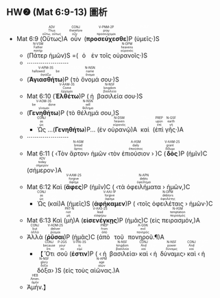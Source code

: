 ## HW❷ (Mat 6:9-13) 圖析
- <rt>Mat 6:9</rt> (<RUBY><ruby><ruby>Οὕτως<rt>οὕτω, οὕτως</rt></ruby><rt>Thus</rt></ruby><rt>ADV</rt></RUBY>)A <RUBY><ruby><ruby>οὖν<rt>οὖν</rt></ruby><rt>therefore</rt></ruby><rt>CONJ</rt></RUBY> (<RUBY><ruby><ruby><strong>προσεύχεσθε</strong><rt>προσεύχομαι</rt></ruby><rt>pray</rt></ruby><rt>V-PNM-2P</rt></RUBY>)P (<RUBY><ruby><ruby>ὑμεῖς·<rt><font color='white'>σύ</rt></ruby><rt>you</rt></ruby><rt>P-2NP</rt></RUBY></font>)S 
	- (<RUBY><ruby><ruby>Πάτερ<rt>πατήρ</rt></ruby><rt>Father</rt></ruby><rt>N-VSM</rt></RUBY> <RUBY><ruby><ruby>ἡμῶν<rt><font color='white'>ἐγώ</rt></ruby><rt>of us</rt></ruby><rt>P-1GP</rt></RUBY></font>)S =(<RUBY><ruby><ruby>ὁ<rt><font color='white'>ὁ</rt></ruby><rt>who [is]</rt></ruby><rt>T-VSM</rt></RUBY></font> <RUBY><ruby><ruby>ἐν<rt><font color='white'>ἐν</rt></ruby><rt>in</rt></ruby><rt>PREP</rt></RUBY></font> <RUBY><ruby><ruby>τοῖς<rt><font color='white'>ὁ</rt></ruby><rt>the</rt></ruby><rt>T-DPM</rt></RUBY></font> <RUBY><ruby><ruby>οὐρανοῖς·<rt>οὐρανός</rt></ruby><rt>heavens</rt></ruby><rt>N-DPM</rt></RUBY>)S
	- ⋯⋯⋯⋯⋯⋯⋯
	- (<RUBY><ruby><ruby><strong>Ἁγιασθήτω</strong><rt>ἁγιάζω</rt></ruby><rt>hallowed be</rt></ruby><rt>V-APM-3S</rt></RUBY>)P (<RUBY><ruby><ruby>τὸ<rt><font color='white'>ὁ</rt></ruby><rt>the</rt></ruby><rt>T-NSN</rt></RUBY></font> <RUBY><ruby><ruby>ὄνομά<rt>ὄνομα</rt></ruby><rt>name</rt></ruby><rt>N-NSN</rt></RUBY> <RUBY><ruby><ruby>σου·<rt><font color='white'>σύ</rt></ruby><rt>of You</rt></ruby><rt>P-2GS</rt></RUBY></font>)S
	- <rt>Mat 6:10</rt> (<RUBY><ruby><ruby><strong>Ἐλθέτω</strong><rt>ἔρχομαι</rt></ruby><rt>Come</rt></ruby><rt>V-AAM-3S</rt></RUBY>)P (<RUBY><ruby><ruby>ἡ<rt><font color='white'>ὁ</rt></ruby><rt>the</rt></ruby><rt>T-NSF</rt></RUBY></font> <RUBY><ruby><ruby>βασιλεία<rt>βασιλεία</rt></ruby><rt>kingdom</rt></ruby><rt>N-NSF</rt></RUBY> <RUBY><ruby><ruby>σου·<rt><font color='white'>σύ</rt></ruby><rt>of You</rt></ruby><rt>P-2GS</rt></RUBY></font>)S 
	- (<RUBY><ruby><ruby><strong>Γενηθήτω</strong><rt>γίνομαι</rt></ruby><rt>be done</rt></ruby><rt>V-AOM-3S</rt></RUBY>)P (<RUBY><ruby><ruby>τὸ<rt><font color='white'>ὁ</rt></ruby><rt>the</rt></ruby><rt>T-NSN</rt></RUBY></font> <RUBY><ruby><ruby>θέλημά<rt>θέλημα</rt></ruby><rt>will</rt></ruby><rt>N-NSN</rt></RUBY> <RUBY><ruby><ruby>σου,<rt><font color='white'>σύ</rt></ruby><rt>of You</rt></ruby><rt>P-2GS</rt></RUBY></font>)S 
		- <RUBY><ruby><ruby>Ὡς<rt>ὡς</rt></ruby><rt>as</rt></ruby><rt>CONJ</rt></RUBY> ...(<strong>Γενηθήτω</strong>)P... (<RUBY><ruby><ruby>ἐν<rt><font color='white'>ἐν</rt></ruby><rt>in</rt></ruby><rt>PREP</rt></RUBY></font> <RUBY><ruby><ruby>οὐρανῷ<rt>οὐρανός</rt></ruby><rt>heaven</rt></ruby><rt>N-DSM</rt></RUBY>)A <RUBY><ruby><ruby>καὶ<rt><font color='white'>καί</rt></ruby><rt>[so] also</rt></ruby><rt>CONJ</rt></RUBY></font> (<RUBY><ruby><ruby>ἐπὶ<rt>ἐπί</rt></ruby><rt>upon</rt></ruby><rt>PREP</rt></RUBY> <RUBY><ruby><ruby>γῆς·<rt>γῆ</rt></ruby><rt>earth</rt></ruby><rt>N-GSF</rt></RUBY>)A
	- ⋯⋯⋯⋯⋯⋯⋯
	- <rt>Mat 6:11</rt> ( ‹<RUBY><ruby><ruby>Τὸν<rt><font color='white'>ὁ</rt></ruby><rt>The</rt></ruby><rt>T-ASM</rt></RUBY></font> <RUBY><ruby><ruby>ἄρτον<rt>ἄρτος</rt></ruby><rt>bread</rt></ruby><rt>N-ASM</rt></RUBY>› <RUBY><ruby><ruby>ἡμῶν<rt><font color='white'>ἐγώ</rt></ruby><rt>of us</rt></ruby><rt>P-1GP</rt></RUBY></font> ‹<RUBY><ruby><ruby>τὸν<rt><font color='white'>ὁ</rt></ruby><rt>-</rt></ruby><rt>T-ASM</rt></RUBY></font> <RUBY><ruby><ruby>ἐπιούσιον<rt>ἐπιούσιος</rt></ruby><rt>daily</rt></ruby><rt>A-ASM</rt></RUBY> › )C (<RUBY><ruby><ruby><strong>δὸς</strong><rt>δίδωμι</rt></ruby><rt>grant</rt></ruby><rt>V-AAM-2S</rt></RUBY>)P (<RUBY><ruby><ruby>ἡμῖν<rt><font color='white'>ἐγώ</rt></ruby><rt>us</rt></ruby><rt>P-1DP</rt></RUBY></font>)C (<RUBY><ruby><ruby>σήμερον·<rt>σήμερον</rt></ruby><rt>today</rt></ruby><rt>ADV</rt></RUBY>)A 
	- <rt>Mat 6:12</rt> <RUBY><ruby><ruby>Καὶ<rt><font color='white'>καί</rt></ruby><rt>And</rt></ruby><rt>CONJ</rt></RUBY></font> (<RUBY><ruby><ruby><strong>ἄφες</strong><rt>ἀφίημι</rt></ruby><rt>forgive</rt></ruby><rt>V-AAM-2S</rt></RUBY>)P (<RUBY><ruby><ruby>ἡμῖν<rt><font color='white'>ἐγώ</rt></ruby><rt>us</rt></ruby><rt>P-1DP</rt></RUBY></font>)C ( ‹<RUBY><ruby><ruby>τὰ<rt><font color='white'>ὁ</rt></ruby><rt>the</rt></ruby><rt>T-APN</rt></RUBY></font> <RUBY><ruby><ruby>ὀφειλήματα<rt>ὀφείλημα</rt></ruby><rt>debts</rt></ruby><rt>N-APN</rt></RUBY> › <RUBY><ruby><ruby>ἡμῶν,<rt><font color='white'>ἐγώ</rt></ruby><rt>of us</rt></ruby><rt>P-1GP</rt></RUBY></font>)C 
		- <RUBY><ruby><ruby>Ὡς<rt>ὡς</rt></ruby><rt>as</rt></ruby><rt>CONJ</rt></RUBY> (<RUBY><ruby><ruby>καὶ<rt><font color='white'>καί</rt></ruby><rt>also</rt></ruby><rt>CONJ</rt></RUBY></font>)A (<RUBY><ruby><ruby>ἡμεῖς<rt><font color='white'>ἐγώ</rt></ruby><rt>we</rt></ruby><rt>P-1NP</rt></RUBY></font>)S (<RUBY><ruby><ruby><strong>ἀφήκαμεν</strong><rt>ἀφίημι</rt></ruby><rt>forgive</rt></ruby><rt>V-AAI-1P</rt></RUBY>)P ( ‹<RUBY><ruby><ruby>τοῖς<rt><font color='white'>ὁ</rt></ruby><rt>the</rt></ruby><rt>T-DPM</rt></RUBY></font> <RUBY><ruby><ruby>ὀφειλέταις<rt>ὀφειλέτης</rt></ruby><rt>debtors</rt></ruby><rt>N-DPM</rt></RUBY> › <RUBY><ruby><ruby>ἡμῶν·<rt><font color='white'>ἐγώ</rt></ruby><rt>of us</rt></ruby><rt>P-1GP</rt></RUBY></font>)C 
	- <rt>Mat 6:13</rt> <RUBY><ruby><ruby>Καὶ<rt><font color='white'>καί</rt></ruby><rt>And</rt></ruby><rt>CONJ</rt></RUBY></font> (<RUBY><ruby><ruby>μὴ<rt>μή</rt></ruby><rt>not</rt></ruby><rt>PRT-N</rt></RUBY>)A (<RUBY><ruby><ruby><strong>εἰσενέγκῃς</strong><rt>εἰσφέρω</rt></ruby><rt>lead</rt></ruby><rt>V-AAS-2S</rt></RUBY>)P (<RUBY><ruby><ruby>ἡμᾶς<rt><font color='white'>ἐγώ</rt></ruby><rt>us</rt></ruby><rt>P-1AP</rt></RUBY></font>)C (<RUBY><ruby><ruby>εἰς<rt><font color='white'>εἰς</rt></ruby><rt>into</rt></ruby><rt>PREP</rt></RUBY></font> <RUBY><ruby><ruby>πειρασμόν,<rt>πειρασμός</rt></ruby><rt>temptation</rt></ruby><rt>N-ASM</rt></RUBY>)A 
	- <RUBY><ruby><ruby>Ἀλλὰ<rt>ἀλλά</rt></ruby><rt>but</rt></ruby><rt>CONJ</rt></RUBY> (<RUBY><ruby><ruby><strong>ῥῦσαι</strong><rt>ῥύομαι</rt></ruby><rt>deliver</rt></ruby><rt>V-ADM-2S</rt></RUBY>)P (<RUBY><ruby><ruby>ἡμᾶς<rt><font color='white'>ἐγώ</rt></ruby><rt>us</rt></ruby><rt>P-1AP</rt></RUBY></font>)C (<RUBY><ruby><ruby>ἀπὸ<rt>ἀπό</rt></ruby><rt>from</rt></ruby><rt>PREP</rt></RUBY> <RUBY><ruby><ruby>τοῦ<rt><font color='white'>ὁ</rt></ruby><rt>-</rt></ruby><rt>T-GSM⁞GSN</rt></RUBY></font> <RUBY><ruby><ruby>πονηροῦ.¶<rt>πονηρός</rt></ruby><rt>evil</rt></ruby><rt>A-GSN</rt></RUBY>)A
		- 【<RUBY><ruby><ruby>Ὅτι<rt>ὅτι</rt></ruby><rt>because</rt></ruby><rt>CONJ</rt></RUBY> <RUBY><ruby><ruby>σοῦ<rt>σύ</rt></ruby><rt>your</rt></ruby><rt>P-2GS</rt></RUBY> (<RUBY><ruby><ruby><strong>ἐστιν</strong><rt>εἰμί</rt></ruby><rt>is</rt></ruby><rt>V-PAI-3S</rt></RUBY>)P ( ‹<RUBY><ruby><ruby>ἡ<rt><font color='white'>ὁ</rt></ruby><rt>the</rt></ruby><rt>T-NSF</rt></RUBY></font> <RUBY><ruby><ruby>βασιλεία<rt>βασιλεία</rt></ruby><rt>kingdom</rt></ruby><rt>N-NSF</rt></RUBY>› <RUBY><ruby><ruby>καὶ<rt>καί</rt></ruby><rt>And</rt></ruby><rt>CONJ</rt></RUBY> ‹<RUBY><ruby><ruby>ἡ<rt><font color='white'>ὁ</rt></ruby><rt>the</rt></ruby><rt>T-NSF</rt></RUBY></font> <RUBY><ruby><ruby>δύναμις<rt>δύναμις</rt></ruby><rt>power</rt></ruby><rt>N-NSF</rt></RUBY>› <RUBY><ruby><ruby>καὶ<rt>καί</rt></ruby><rt>And</rt></ruby><rt>CONJ</rt></RUBY> ‹<RUBY><ruby><ruby>ἡ<rt><font color='white'>ὁ</rt></ruby><rt>the</rt></ruby><rt>T-NSF</rt></RUBY></font> <RUBY><ruby><ruby>δόξα<rt>δόξα</rt></ruby><rt>glory</rt></ruby><rt>N-NSF</rt></RUBY>› )S (<RUBY><ruby><ruby>εἰς<rt><font color='white'>εἰς</rt></ruby><rt>into</rt></ruby><rt>PREP</rt></RUBY></font> <RUBY><ruby><ruby>τοὺς<rt><font color='white'>ὁ</rt></ruby><rt>the</rt></ruby><rt>T-APM</rt></RUBY></font> <RUBY><ruby><ruby>αἰῶνας.<rt>αἰών</rt></ruby><rt>age</rt></ruby><rt>N-APM</rt></RUBY>)A 
	- <RUBY><ruby><ruby>Ἀμήν.<rt>ἀμήν</rt></ruby><rt>Amen.</rt></ruby><rt>HEB</rt></RUBY>】
